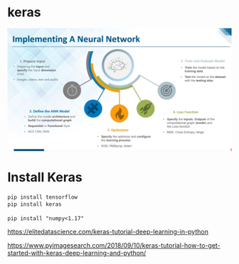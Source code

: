 # keras
![alt text](https://github.com/shahinur198/keras/blob/master/keras_5_step.png)

# Install Keras
```
pip install tensorflow
pip install keras

pip install "numpy<1.17"
```
https://elitedatascience.com/keras-tutorial-deep-learning-in-python

https://www.pyimagesearch.com/2018/09/10/keras-tutorial-how-to-get-started-with-keras-deep-learning-and-python/
